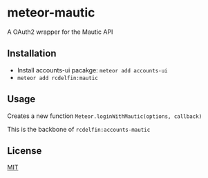 meteor-mautic
===============

A OAuth2 wrapper for the Mautic API

Installation
-----------

* Install accounts-ui pacakge: `meteor add accounts-ui`
* `meteor add rcdelfin:mautic`

Usage
-----------

Creates a new function `Meteor.loginWithMautic(options, callback)`

This is the backbone of `rcdelfin:accounts-mautic`

License
-----------
[MIT](https://github.com/rcdelfin/mautic/blob/master/LICENSE)

